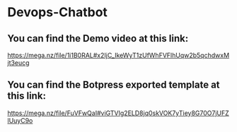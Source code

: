 # Devops-Chatbot

## You can find the Demo video at this link:
https://mega.nz/file/1i1B0RAL#x2IjC_IkeWyT1zUfWhFVFlhUqw2b5qchdwxMjt3eucg

## You can find the Botpress exported template at this link:
https://mega.nz/file/FuVFwQaI#viGTVIg2ELD8jq0skVOK7yTiey8G70O7jUFZlUuyC9o
